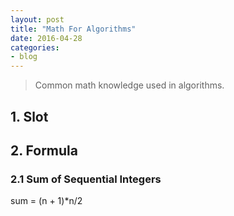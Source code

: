 ```yaml
---
layout: post
title: "Math For Algorithms"
date: 2016-04-28
categories:
- blog
---
```


> Common math knowledge used in algorithms.

## 1. Slot
## 2. Formula
### 2.1 Sum of Sequential Integers
sum = (n + 1)*n/2
